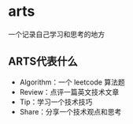 # arts
一个记录自己学习和思考的地方

## ARTS代表什么
  - Algorithm：一个 leetcode 算法题
  - Review：点评一篇英文技术文章
  - Tip：学习一个技术技巧
  - Share：分享一个技术观点和思考
